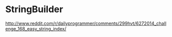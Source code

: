 StringBuilder
=======================

http://www.reddit.com/r/dailyprogrammer/comments/299hvt/6272014_challenge_168_easy_string_index/
